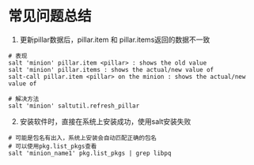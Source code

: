 # 常见问题总结

1. 更新pillar数据后，pillar.item <pillar> 和 pillar.items返回的数据不一致

```
# 表现
salt 'minion' pillar.item <pillar> : shows the old value
salt 'minion' pillar.items : shows the actual/new value of
salt-call pillar.item <pillar> on the minion : shows the actual/new value of

# 解决方法
salt 'minion' saltutil.refresh_pillar
```

2. 安装软件时，直接在系统上安装成功，使用salt安装失败

```
# 可能是包名有出入，系统上安装会自动匹配正确的包名
# 可以使用pkg.list_pkgs查看
salt 'minion_name1' pkg.list_pkgs | grep libpq
```
